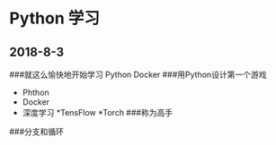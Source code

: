Python 学习
===
2018-8-3	
---
###就这么愉快地开始学习
		Python
		Docker
###用Python设计第一个游戏
* Phthon
* Docker
* 深度学习
	*TensFlow
	*Torch
###称为高手

###分支和循环
